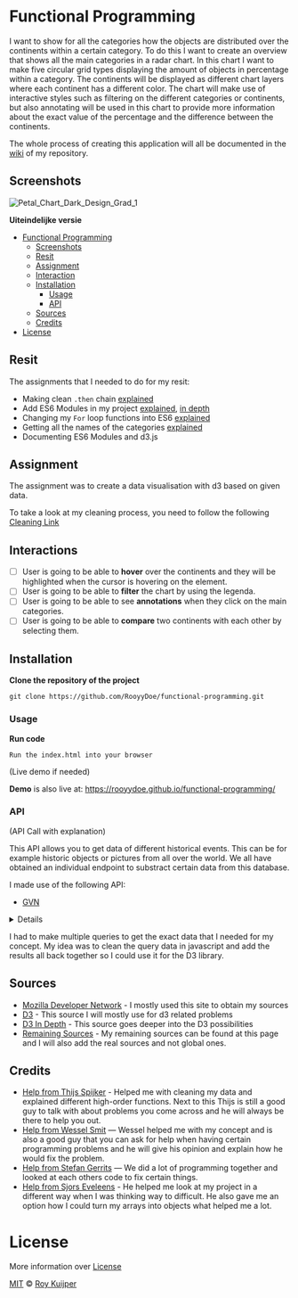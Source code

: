 # Functional Programming

I want to show for all the categories how the objects are distributed over the continents within a certain category. To do this I want to create an overview that shows all the main categories in a radar chart. In this chart I want to make five circular grid types displaying the amount of objects in percentage within a category. The continents will be displayed as different chart layers where each continent has a different color. The chart will make use of interactive styles such as filtering on the different categories or continents, but also annotating will be used in this chart to provide more information about the exact value of the percentage and the difference between the continents.

The whole process of creating this application will all be documented in the [wiki](https://github.com/RooyyDoe/functional-programming/wiki) of my repository.

## Screenshots

![Petal_Chart_Dark_Design_Grad_1](https://user-images.githubusercontent.com/40355914/68203378-ef4dbc00-ffc5-11e9-9a89-f38cf4e6d6b2.png)


**Uiteindelijke versie**
![]()

- [Functional Programming](#functional-programming)
  - [Screenshots](#screenshots)
  - [Resit](#resit)
  - [Assignment](#assignment)
  - [Interaction](#interaction)
  - [Installation](#installation)
    - [Usage](#usage)
    - [API](#api)
  - [Sources](#sources)
  - [Credits](#credits)
- [License](#license)

## Resit

The assignments that I needed to do for my resit: 
* Making clean `.then` chain [explained](https://github.com/RooyyDoe/functional-programming/wiki/Resit-Functional-Cleaning)
* Add ES6 Modules in my project [explained](https://github.com/RooyyDoe/functional-programming/wiki/ES6-Modules), [in depth](https://github.com/RooyyDoe/functional-programming/wiki/Resit-Functional-Cleaning)
* Changing my `For` loop functions into ES6 [explained](https://github.com/RooyyDoe/functional-programming/wiki/Resit-Functional-Cleaning)
* Getting all the names of the categories [explained](https://github.com/RooyyDoe/functional-programming/wiki/Resit-Functional-Cleaning)
* Documenting ES6 Modules and d3.js

## Assignment

The assignment was to create a data visualisation with d3 based on given data.

To take a look at my cleaning process, you need to follow the following [Cleaning Link](https://github.com/RooyyDoe/functional-programming/wiki/Cleaning-data)

## Interactions

- [ ] User is going to be able to **hover** over the continents and they will be highlighted when the cursor is hovering on the element.
- [ ] User is going to be able to **filter** the chart by using the legenda.
- [ ] User is going to be able to see **annotations** when they click on the main categories.
- [ ] User is going to be able to **compare** two continents with each other by selecting them.

## Installation

**Clone the repository of the project**
```
git clone https://github.com/RooyyDoe/functional-programming.git
```

### Usage

**Run code**
```
Run the index.html into your browser
```

(Live demo if needed)

**Demo** is also live at: https://rooyydoe.github.io/functional-programming/

### API
(API Call with explanation)

This API allows you to get data of different historical events. This can be for example historic objects or pictures from all over the world. We all have obtained an individual endpoint to substract certain data from this database. 

I made use of the following API:

* [GVN](https://data.netwerkdigitaalerfgoed.nl/)

<details>

The first query I made was the one where I asked for all the continents that are available in the database. When this query runs it will show every continent that is available in the collection database.

```

//First Query for continents
SELECT ?continent  WHERE {
  <https://hdl.handle.net/20.500.11840/termmaster2> skos:narrower ?continent .
}

```

<img width="1152" alt="Schermafdruk 2019-11-08 11 09 13" src="https://user-images.githubusercontent.com/40355914/68468585-9aee4a80-0218-11ea-90b6-bc101d0608bc.png">

After this query I needed to get all the main categories that are available in the database. For this I used the thesaurus [Functionele Category](https://hdl.handle.net/20.500.11840/termmaster2802) and get all the narrower tags from this.

```

//Second Query for all the main categories
SELECT ?categoryName ?mainCategory  WHERE {
  <https://hdl.handle.net/20.500.11840/termmaster2802> skos:narrower ?mainCategory .
  ?mainCategory skos:prefLabel ?categoryName .
}

```

<img width="1151" alt="Schermafdruk 2019-11-08 11 18 12" src="https://user-images.githubusercontent.com/40355914/68468972-7646a280-0219-11ea-927f-6d9f3f5aa98c.png">

For my concept I need to get a count of all the objects that are linked to the continent and in that continent to the main category.

```

//Last query to get a total count of the objects
SELECT ?categoryName (COUNT(?category) AS ?categoryAmount) WHERE {
  
       <https://hdl.handle.net/20.500.11840/termmaster3> skos:narrower* ?continent .
  	   ?obj dct:spatial ?continent .
  
  	   <https://hdl.handle.net/20.500.11840/termmaster2803> skos:narrower* ?category .
       ?obj edm:isRelatedTo ?category .
  	   ?category skos:prefLabel ?categoryName .
  	   
} GROUP BY ?categoryName

```

<img width="1154" alt="Schermafdruk 2019-11-08 11 26 15" src="https://user-images.githubusercontent.com/40355914/68469502-975bc300-021a-11ea-8095-39bbacaa6e61.png">

</details>

I had to make multiple queries to get the exact data that I needed for my concept. My idea was to clean the query data in javascript and add the results all back together so I could use it for the D3 library.

## Sources
* [Mozilla Developer Network](https://developer.mozilla.org/en-US/) - I mostly used this site to obtain my sources
* [D3](https://d3js.org/) - This source I will mostly use for d3 related problems
* [D3 In Depth](https://www.d3indepth.com/) - This source goes deeper into the D3 possibilities
* [Remaining Sources](https://github.com/RooyyDoe/functional-programming/wiki/Remaining-Sources) - My remaining sources can be found at this page and I will also add the real sources and not global ones.

## Credits

* [Help from Thijs Spijker](https://github.com/iSirThijs) - Helped me with cleaning my data and explained different high-order functions. Next to this Thijs is still a good guy to talk with about problems you come across and he will always be there to help you out.
* [Help from Wessel Smit](https://github.com/WesselSmit) — Wessel helped me with my concept and is also a good guy that you can ask for help when having certain programming problems and he will give his opinion and explain how he would fix the problem.
* [Help from Stefan Gerrits](https://github.com/StefanGerrits2) — We did a lot of programming together and looked at each others code to fix certain things.
* [Help from Sjors Eveleens](https://github.com/Choerd) - He helped me look at my project in a different way when I was thinking way to difficult. He also gave me an option how I could turn my arrays into objects what helped me a lot.

# License

More information over [License](https://help.github.com/en/articles/licensing-a-repository)

[MIT](https://github.com/RooyyDoe/functional-programming/blob/master/LICENSE.txt) © [Roy Kuijper](https://github.com/RooyyDoe)
